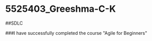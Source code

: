 # 5525403\_Greeshma-C-K



\##SDLC

\###I have successfully completed the course "Agile for Beginners"



